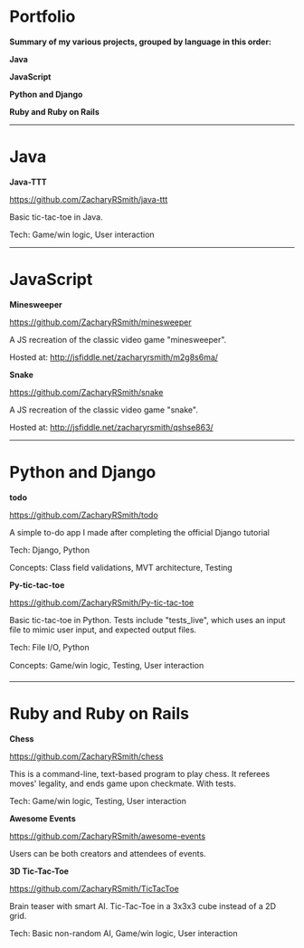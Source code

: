 # Portfolio
__Summary of my various projects, grouped by language in this order:__

__Java__

__JavaScript__

__Python and Django__

__Ruby and Ruby on Rails__


___
# Java

__Java-TTT__

https://github.com/ZacharyRSmith/java-ttt

Basic tic-tac-toe in Java.

Tech: Game/win logic, User interaction


___
# JavaScript

__Minesweeper__

https://github.com/ZacharyRSmith/minesweeper

A JS recreation of the classic video game "minesweeper".

Hosted at: http://jsfiddle.net/zacharyrsmith/m2g8s6ma/

__Snake__

https://github.com/ZacharyRSmith/snake

A JS recreation of the classic video game "snake".

Hosted at: http://jsfiddle.net/zacharyrsmith/qshse863/


___
# Python and Django

__todo__

https://github.com/ZacharyRSmith/todo

A simple to-do app I made after completing the official Django tutorial

Tech: Django, Python

Concepts: Class field validations, MVT architecture, Testing

__Py-tic-tac-toe__

https://github.com/ZacharyRSmith/Py-tic-tac-toe

Basic tic-tac-toe in Python. Tests include "tests_live", which uses an input file to mimic user input, and expected output files.

Tech: File I/O, Python

Concepts: Game/win logic, Testing, User interaction


___
# Ruby and Ruby on Rails

__Chess__

https://github.com/ZacharyRSmith/chess

This is a command-line, text-based program to play chess. It referees moves' legality, and ends game upon checkmate. With tests.

Tech: Game/win logic, Testing, User interaction

__Awesome Events__

https://github.com/ZacharyRSmith/awesome-events

Users can be both creators and attendees of events.

__3D Tic-Tac-Toe__

https://github.com/ZacharyRSmith/TicTacToe

Brain teaser with smart AI. Tic-Tac-Toe in a 3x3x3 cube instead of a 2D grid.

Tech: Basic non-random AI, Game/win logic, User interaction

